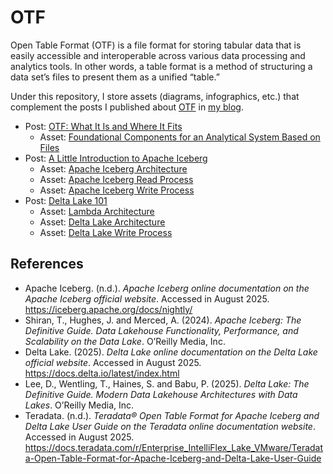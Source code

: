 # OTF
Open Table Format (OTF) is a file format for storing tabular data that is easily accessible and interoperable across various data processing and analytics tools. In other words, a table format is a method of structuring a data set’s files to present them as a unified “table.”

Under this repository, I store assets (diagrams, infographics, etc.) that complement the posts I published about [OTF](https://celiamuriel.com/category/otf/) in [my blog](https://celiamuriel.com/).

* Post: [OTF: What It Is and Where It Fits](https://celiamuriel.com/otf-what-it-is-and-where-it-fits/)
  * Asset: [Foundational Components for an Analytical System Based on Files](https://github.com/CeliaMuriel/OTF/blob/main/Foundational%20Components%20for%20an%20Analytical%20System%20Based%20on%20Files.jpg)
* Post: [A Little Introduction to Apache Iceberg](https://celiamuriel.com/a-little-introduction-to-apache-iceberg/)
  * Asset: [Apache Iceberg Architecture](https://github.com/CeliaMuriel/OTF/blob/main/Apache%20Iceberg%20Architecture.jpg)
  * Asset: [Apache Iceberg Read Process](https://github.com/CeliaMuriel/OTF/blob/main/Apache%20Iceberg%20Read%20Process.jpg)
  * Asset: [Apache Iceberg Write Process](https://github.com/CeliaMuriel/OTF/blob/main/Apache%20Iceberg%20Write%20Process.jpg)
* Post: [Delta Lake 101](https://celiamuriel.com/delta-lake-101/)
  * Asset: [Lambda Architecture](https://github.com/CeliaMuriel/OTF/blob/main/Lambda%20Architecture.jpg)
  * Asset: [Delta Lake Architecture](https://github.com/CeliaMuriel/OTF/blob/main/Delta%20Lake%20Architecture.jpg)
  * Asset: [Delta Lake Write Process](https://github.com/CeliaMuriel/OTF/blob/main/Delta%20Lake%20Write%20Process.jpg)
## References
* Apache Iceberg. (n.d.). _Apache Iceberg online documentation on the Apache Iceberg official website_. Accessed in August 2025. https://iceberg.apache.org/docs/nightly/
* Shiran, T., Hughes, J. and Merced, A. (2024). _Apache Iceberg: The Definitive Guide. Data Lakehouse Functionality, Performance, and Scalability on the Data Lake_. O’Reilly Media, Inc.
* Delta Lake. (2025). _Delta Lake online documentation on the Delta Lake official website_. Accessed in August 2025. https://docs.delta.io/latest/index.html
* Lee, D., Wentling, T., Haines, S. and Babu, P. (2025). _Delta Lake: The Definitive Guide. Modern Data Lakehouse Architectures with Data Lakes_. O’Reilly Media, Inc.
* Teradata. (n.d.). _Teradata® Open Table Format for Apache Iceberg and Delta Lake User Guide on the Teradata online documentation website_. Accessed in August 2025. https://docs.teradata.com/r/Enterprise_IntelliFlex_Lake_VMware/Teradata-Open-Table-Format-for-Apache-Iceberg-and-Delta-Lake-User-Guide
